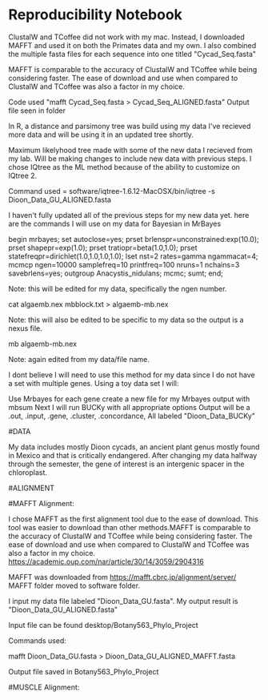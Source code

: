 # Reproducibility Notebook 

ClustalW and TCoffee did not work with my mac. Instead, I downloaded MAFFT
and used it on both the Primates data and my own. I also combined the
multiple fasta files for each sequence into one titled "Cycad_Seq.fasta"

MAFFT is comparable to the accuracy of ClustalW and TCoffee while being
considering faster. The ease of download and use when compared to ClustalW
and TCoffee was also a factor in my choice. 

Code used "mafft Cycad_Seq.fasta > Cycad_Seq_ALIGNED.fasta"
Output file seen in folder

In R, a distance and parsimony tree was build using my data
I've recieved more data and will be using it in an updated tree shortly.

Maximum likelyhood tree made with some of the new data I recieved from my
lab. Will be making changes to include new data with previous steps.
I chose IQtree as the ML method because of the ability to customize on
IQtree 2.

Command used = software/iqtree-1.6.12-MacOSX/bin/iqtree -s Dioon_Data_GU_ALIGNED.fasta

I haven't fully updated all of the previous steps for my new data yet.
here are the commands I will use on my data for Bayesian in MrBayes


begin mrbayes;
 set autoclose=yes;
 prset brlenspr=unconstrained:exp(10.0);
 prset shapepr=exp(1.0);
 prset tratiopr=beta(1.0,1.0);
 prset statefreqpr=dirichlet(1.0,1.0,1.0,1.0);
 lset nst=2 rates=gamma ngammacat=4;
 mcmcp ngen=10000 samplefreq=10 printfreq=100 nruns=1 nchains=3 savebrlens=yes;
 outgroup Anacystis_nidulans;
 mcmc;
 sumt;
end;

Note: this will be edited for my data, specifically the ngen number.

cat algaemb.nex mbblock.txt > algaemb-mb.nex

Note: this will also be edited to be specific to my data so the output
is a nexus file.

mb algaemb-mb.nex

Note: again edited from my data/file name.

I dont believe I will need to use this method for my data since I do not
have a set with multiple genes. Using a toy data set I will:

Use Mrbayes for each gene
create a new file for my Mrbayes output with mbsum
Next I will run BUCKy with all appropriate options
Output will be a .out, .input, .gene, .cluster, .concordance, All labeled
"Dioon_Data_BUCKy"

#DATA

My data includes mostly Dioon cycads, an ancient plant genus mostly
found in Mexico and that is critically endangered. After changing my data
halfway through the semester, the gene of interest is an intergenic spacer
in the chloroplast. 

#ALIGNMENT

#MAFFT Alignment:

I chose MAFFT as the first alignment tool due to the ease of download.
This tool was easier to download than other methods.MAFFT is comparable to the accuracy of ClustalW and TCoffee while being
considering faster. The ease of download and use when compared to ClustalW
and TCoffee was also a factor in my choice.
https://academic.oup.com/nar/article/30/14/3059/2904316

MAFFT was downloaded from https://mafft.cbrc.jp/alignment/server/
MAFFT folder moved to software folder. 

I input my data file labeled "Dioon_Data_GU.fasta". My output result is
"Dioon_Data_GU_ALIGNED.fasta"

Input file can be found desktop/Botany563_Phylo_Project

Commands used:

mafft Dioon_Data_GU.fasta > Dioon_Data_GU_ALIGNED_MAFFT.fasta

Output file saved in Botany563_Phylo_Project

#MUSCLE Alignment:



